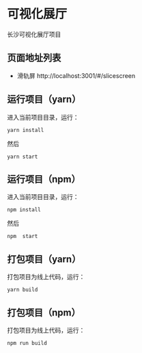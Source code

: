 # 可视化展厅

长沙可视化展厅项目

## 页面地址列表

* 滑轨屏 http://localhost:3001/#/slicescreen

## 运行项目（yarn）

进入当前项目目录，运行：

 `yarn install`

然后

 `yarn start`

## 运行项目（npm）

进入当前项目目录，运行：

 `npm install`

然后

 `npm  start`

## 打包项目（yarn）

打包项目为线上代码，运行：

 `yarn build`

## 打包项目（npm）

打包项目为线上代码，运行：

 `npm run build`
